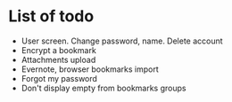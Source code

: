 # List of todo

- User screen. Change password, name. Delete account
- Encrypt a bookmark
- Attachments upload
- Evernote, browser bookmarks import
- Forgot my password
- Don't display empty from bookmarks groups